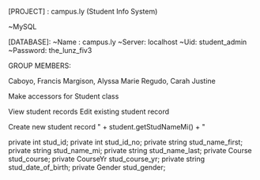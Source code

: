 [PROJECT] : campus.ly (Student Info System)

[LANGUAGE]:C#

[TOOLS]:
~WPF
~MySQL

[DATABASE]:
~Name : campus.ly
~Server: localhost
~Uid: student_admin
~Password: the_lunz_fiv3



GROUP MEMBERS:

Caboyo, Francis
Margison, Alyssa Marie
Regudo, Carah Justine
 
Make accessors for Student class

View student records
Edit existing student record

Create new student record
"  + student.getStudNameMi() + "

private int stud_id;
        private int stud_id_no;
        private string stud_name_first;
        private string stud_name_mi;
        private string stud_name_last;
        private Course stud_course;
        private CourseYr stud_course_yr;
        private string stud_date_of_birth;
        private Gender stud_gender;
		
		